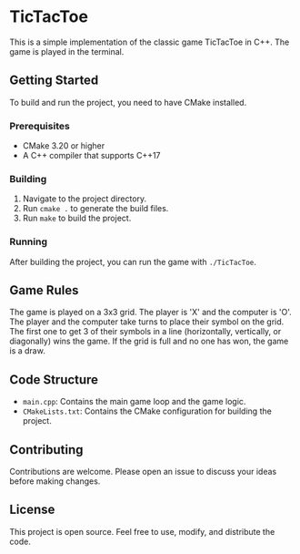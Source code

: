 # TicTacToe

This is a simple implementation of the classic game TicTacToe in C++. The game is played in the terminal.

## Getting Started

To build and run the project, you need to have CMake installed.

### Prerequisites

- CMake 3.20 or higher
- A C++ compiler that supports C++17

### Building

1. Navigate to the project directory.
2. Run `cmake .` to generate the build files.
3. Run `make` to build the project.

### Running

After building the project, you can run the game with `./TicTacToe`.

## Game Rules

The game is played on a 3x3 grid. The player is 'X' and the computer is 'O'. The player and the computer take turns to place their symbol on the grid. The first one to get 3 of their symbols in a line (horizontally, vertically, or diagonally) wins the game. If the grid is full and no one has won, the game is a draw.

## Code Structure

- `main.cpp`: Contains the main game loop and the game logic.
- `CMakeLists.txt`: Contains the CMake configuration for building the project.

## Contributing

Contributions are welcome. Please open an issue to discuss your ideas before making changes.

## License

This project is open source. Feel free to use, modify, and distribute the code.